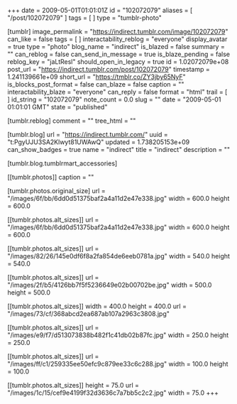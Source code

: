 +++
date = 2009-05-01T01:01:01Z
id = "102072079"
aliases = [ "/post/102072079" ]
tags = [ ]
type = "tumblr-photo"

[tumblr]
image_permalink = "https://indirect.tumblr.com/image/102072079"
can_like = false
tags = [ ]
interactability_reblog = "everyone"
display_avatar = true
type = "photo"
blog_name = "indirect"
is_blazed = false
summary = ""
can_reblog = false
can_send_in_message = true
is_blaze_pending = false
reblog_key = "jaLtResl"
should_open_in_legacy = true
id = 1.02072079e+08
post_url = "https://indirect.tumblr.com/post/102072079"
timestamp = 1.241139661e+09
short_url = "https://tmblr.co/ZY3jby65NyF"
is_blocks_post_format = false
can_blaze = false
caption = ""
interactability_blaze = "everyone"
can_reply = false
format = "html"
trail = [ ]
id_string = "102072079"
note_count = 0.0
slug = ""
date = "2009-05-01 01:01:01 GMT"
state = "published"

[tumblr.reblog]
comment = ""
tree_html = ""

[tumblr.blog]
url = "https://indirect.tumblr.com/"
uuid = "t:PgyUJU3SA2Klwyt81UWAwQ"
updated = 1.738205153e+09
can_show_badges = true
name = "indirect"
title = "indirect"
description = ""

[tumblr.blog.tumblrmart_accessories]

[[tumblr.photos]]
caption = ""

[tumblr.photos.original_size]
url = "/images/6f/bb/6dd0d51375baf2a4a11d2e47e338.jpg"
width = 600.0
height = 600.0

[[tumblr.photos.alt_sizes]]
url = "/images/6f/bb/6dd0d51375baf2a4a11d2e47e338.jpg"
width = 600.0
height = 600.0

[[tumblr.photos.alt_sizes]]
url = "/images/82/26/145e0df6f8a2fa854de6eeb0781a.jpg"
width = 540.0
height = 540.0

[[tumblr.photos.alt_sizes]]
url = "/images/2f/b5/4126bb7f5f5236649e02b00702be.jpg"
width = 500.0
height = 500.0

[[tumblr.photos.alt_sizes]]
width = 400.0
height = 400.0
url = "/images/73/cf/368abcd2ea687ab107a2963c3808.jpg"

[[tumblr.photos.alt_sizes]]
url = "/images/e9/f7/d513073838b482f1c41db02b87fc.jpg"
width = 250.0
height = 250.0

[[tumblr.photos.alt_sizes]]
url = "/images/ff/c1/259335ee50efc9c879ee33c6c288.jpg"
width = 100.0
height = 100.0

[[tumblr.photos.alt_sizes]]
height = 75.0
url = "/images/1c/15/cef9e4199f32d3636c7a7bb5c2c2.jpg"
width = 75.0
+++
